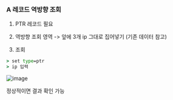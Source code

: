 ### A 레코드 역방향 조회

1. PTR 레코드 필요

2. 역방향 조회 영역 -> 앞에 3개 ip 그대로 집어넣기 (기존 데이터 참고)

3. 조회

```cmd
> set type=ptr
> ip 입력
```

![image](https://user-images.githubusercontent.com/38831314/124416603-4ce56d80-dd92-11eb-8d64-902641046c24.png)


정상적이면 결과 확인 가능
